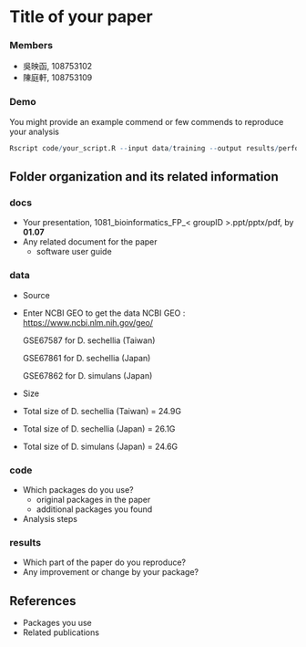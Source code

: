 # Title of your paper
### Members
* 吳映函, 108753102
* 陳庭軒, 108753109

### Demo 
You might provide an example commend or few commends to reproduce your analysis
```R
Rscript code/your_script.R --input data/training --output results/performance.tsv
```

## Folder organization and its related information

### docs
* Your presentation, 1081_bioinformatics_FP_< groupID >.ppt/pptx/pdf, by **01.07**
* Any related document for the paper
  * software user guide

### data
* Source
* Enter NCBI GEO to get the data
   NCBI GEO : https://www.ncbi.nlm.nih.gov/geo/

   GSE67587 for D. sechellia (Taiwan)

   GSE67861 for D. sechellia (Japan)

   GSE67862 for D. simulans (Japan)
* Size
* Total size of D. sechellia (Taiwan) = 24.9G
* Total size of D. sechellia (Japan) = 26.1G
* Total size of D. simulans (Japan) = 24.6G

### code
* Which packages do you use? 
  * original packages in the paper
  * additional packages you found
* Analysis steps

### results
* Which part of the paper do you reproduce?
* Any improvement or change by your package?

## References
* Packages you use
* Related publications


